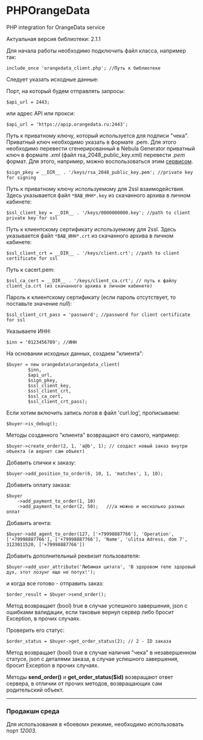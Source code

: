 # PHPOrangeData
PHP integration for OrangeData service

Актуальная версия библиотеки: 2.1.1

Для начала работы необходимо подключить файл класса, например так:

```
include_once 'orangedata_client.php'; //Путь к библиотеке
```

Следует указать исходные данные:

Порт, на который будем отправлять запросы:
```
$api_url = 2443;
```

или адрес API или прокси:
```
$api_url = 'https://apip.orangedata.ru:2443';
```

Путь к приватному ключу, который используется для подписи "чека".
Приватный ключ необходимо указать в формате .pem. Для этого необходимо 
перевести сгенерированный в Nebula Generator приватный ключ в 
формате *.xml* (файл rsa_2048_public_key.xml) перевести *.pem* формат.
Для этого, например, можно воспользоваться 
этим [сервисом](https://superdry.apphb.com/tools/online-rsa-key-converter).
```
$sign_pkey = __DIR__ . '/keys/rsa_2048_public_key.pem'; //private key for signing
```

Путь к приватному ключу используемому для 2ssl взаимодействия. 
Здесь указывается файл `*ВАШ_ИНН*.key` из скачанного архива в личном кабинете:
```
$ssl_client_key = __DIR__ . '/keys/0000000000.key'; //path to client private key for ssl
```

Путь к клиентскому сертификату используемому для 2ssl.
Здесь указывается файл `*ВАШ_ИНН*.crt` из скачанного архива в личном кабинете:
```
$ssl_client_crt = __DIR__ . '/keys/client.crt'; //path to client certificate for ssl
```

Путь к cacert.pem:
```
$ssl_ca_cert = __DIR__ . '/keys/client_ca.crt'; // путь к файлу client_ca.crt (из скачанного архива в личном кабинете)
```

Пароль к клиентскому сертификату (если пароль отсутствует, то поставьте значение *null*):
```
$ssl_client_crt_pass = 'password'; //password for client certificate for ssl
```

Указываете ИНН:
```
$inn = '0123456789'; //ИНН
```

На основании исходных данных, создаем "клиента":
```
$buyer = new orangedata\orangedata_client(
        $inn, 
        $api_url,
        $sign_pkey,
        $ssl_client_key,
        $ssl_client_crt,
        $ssl_ca_cert,
        $ssl_client_crt_pass);
```     
Если хотим включить запись логов в файл 'curl.log', прописываем:
```
$buyer->is_debug();
```

Методы созданного "клиента" возвращают его самого, например:
```
$buyer->create_order(2, 1, 'a@b', 1); // создаст новый заказ внутри объекта (и вернет сам объект)
```

Добавить спички к заказу:
```
$buyer->add_position_to_order(6, 10, 1, 'matches', 1, 10);
```

Добавить оплату заказа:
```
$buyer
    ->add_payment_to_order(1, 10)
    ->add_payment_to_order(2, 50);   ///а можно и несколько разных оплат
```

Добавить агента:
```
$buyer->add_agent_to_order(127, ['+79998887766'], 'Operation', ['+79998887766'], ['+79998887766'], 'Name', 'ulitsa Adress, dom 7', 3123011520, ['+79998887766'])
```

Добавить дополнительный реквизит пользователя:
```
$buyer->add_user_attribute('Любимая цитата', 'В здоровом теле здоровый дух, этот лозунг еще не потух!');
```

и когда все готово - отправить заказ:
```
$order_result = $buyer->send_order();
```

Метод возвращает (bool) true в случае успешного завершения,
json с ошибками валидации, если таковые вернул сервер
либо бросит Exception, в прочих случаях.

Проверить его статус:
```
$order_status = $buyer->get_order_status(2); // 2 - ID заказа
```
Метод возвращает (bool) true в случае наличия "чека" в незавершенном статусе,
json с деталями заказа, в случае успешного завершения,
бросит Exception в прочих случаях.

Методы **send_order()** и **get_order_status($id)** возвращают ответ сервера,
в отличии от прочих методов, возвращающих сам родительский объект.

---
### Продакшн среда
Для использования в «боевом» режиме, необходимо использовать порт *12003*.